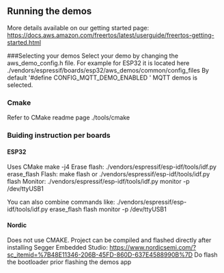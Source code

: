 ## Running the demos
More details available on our getting started page: https://docs.aws.amazon.com/freertos/latest/userguide/freertos-getting-started.html

###Selecting your demos
Select your demo by changing the aws_demo_config.h file.
For example for ESP32 it is located here ./vendors/espressif/boards/esp32/aws_demos/common/config_files
By default '#define CONFIG_MQTT_DEMO_ENABLED ' MQTT demos is selected. 

### Cmake
Refer to CMake readme page 
./tools/cmake

### Buiding instruction per boards
#### ESP32
Uses CMake
make -j4
Erase flash: ./vendors/espressif/esp-idf/tools/idf.py erase_flash
Flash: make flash or ./vendors/espressif/esp-idf/tools/idf.py flash
Monitor: ./vendors/espressif/esp-idf/tools/idf.py monitor -p /dev/ttyUSB1

You can also combine commands like:
 ./vendors/espressif/esp-idf/tools/idf.py erase_flash flash monitor -p /dev/ttyUSB1
 
 #### Nordic
 Does not use CMAKE. Project can be compiled and flashed directly after installing Segger Embedded Studio:
 https://www.nordicsemi.com/?sc_itemid=%7B48E11346-206B-45FD-860D-637E4588990B%7D
 Do flash the bootloader prior flashing the demos app


